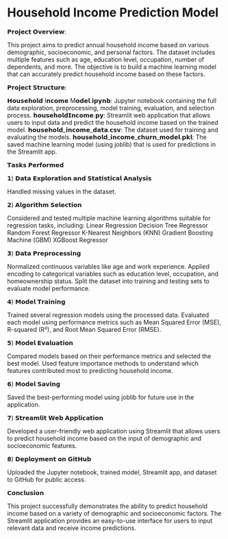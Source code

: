 # Household Income Prediction Model

𝗣𝗿𝗼𝗷𝗲𝗰𝘁 𝗢𝘃𝗲𝗿𝘃𝗶𝗲𝘄:

This project aims to predict annual household income based on various demographic, socioeconomic, and personal factors. 
The dataset includes multiple features such as age, education level, occupation, number of dependents, and more. The objective is to build a machine learning model that can accurately predict household income based on these factors.

𝗣𝗿𝗼𝗷𝗲𝗰𝘁 𝗦𝘁𝗿𝘂𝗰𝘁𝘂𝗿𝗲:

𝗛𝗼𝘂𝘀𝗲𝗵𝗼𝗹𝗱 I𝗻𝗰𝗼𝗺𝗲 M𝗼𝗱𝗲𝗹.𝗶𝗽𝘆𝗻𝗯: Jupyter notebook containing the full data exploration, preprocessing, model training, evaluation, and selection process.
𝗵𝗼𝘂𝘀𝗲𝗵𝗼𝗹𝗱𝗜𝗻𝗰𝗼𝗺𝗲.𝗽𝘆: Streamlit web application that allows users to input data and predict the household income based on the trained model.
𝗵𝗼𝘂𝘀𝗲𝗵𝗼𝗹𝗱_𝗶𝗻𝗰𝗼𝗺𝗲_𝗱𝗮𝘁𝗮.𝗰𝘀𝘃: The dataset used for training and evaluating the models.
𝗵𝗼𝘂𝘀𝗲𝗵𝗼𝗹𝗱_𝗶𝗻𝗰𝗼𝗺𝗲_𝗰𝗵𝘂𝗿𝗻_𝗺𝗼𝗱𝗲𝗹.𝗽𝗸𝗹: The saved machine learning model (using joblib) that is used for predictions in the Streamlit app.

𝗧𝗮𝘀𝗸𝘀 𝗣𝗲𝗿𝗳𝗼𝗿𝗺𝗲𝗱

𝟭) 𝗗𝗮𝘁𝗮 𝗘𝘅𝗽𝗹𝗼𝗿𝗮𝘁𝗶𝗼𝗻 𝗮𝗻𝗱 𝗦𝘁𝗮𝘁𝗶𝘀𝘁𝗶𝗰𝗮𝗹 𝗔𝗻𝗮𝗹𝘆𝘀𝗶𝘀

Handled missing values in the dataset.

𝟮) 𝗔𝗹𝗴𝗼𝗿𝗶𝘁𝗵𝗺 𝗦𝗲𝗹𝗲𝗰𝘁𝗶𝗼𝗻

Considered and tested multiple machine learning algorithms suitable for regression tasks, including:
Linear Regression
Decision Tree Regressor
Random Forest Regressor
K-Nearest Neighbors (KNN)
Gradient Boosting Machine (GBM)
XGBoost Regressor

𝟯) 𝗗𝗮𝘁𝗮 𝗣𝗿𝗲𝗽𝗿𝗼𝗰𝗲𝘀𝘀𝗶𝗻𝗴

Normalized continuous variables like age and work experience.
Applied encoding to categorical variables such as education level, occupation, and homeownership status.
Split the dataset into training and testing sets to evaluate model performance.

𝟰) 𝗠𝗼𝗱𝗲𝗹 𝗧𝗿𝗮𝗶𝗻𝗶𝗻𝗴

Trained several regression models using the processed data.
Evaluated each model using performance metrics such as Mean Squared Error (MSE), R-squared (R²), and Root Mean Squared Error (RMSE).

𝟱) 𝗠𝗼𝗱𝗲𝗹 𝗘𝘃𝗮𝗹𝘂𝗮𝘁𝗶𝗼𝗻

Compared models based on their performance metrics and selected the best model.
Used feature importance methods to understand which features contributed most to predicting household income.

 𝟲) 𝗠𝗼𝗱𝗲𝗹 𝗦𝗮𝘃𝗶𝗻𝗴

Saved the best-performing model using joblib for future use in the application.

𝟳) 𝗦𝘁𝗿𝗲𝗮𝗺𝗹𝗶𝘁 𝗪𝗲𝗯 𝗔𝗽𝗽𝗹𝗶𝗰𝗮𝘁𝗶𝗼𝗻

Developed a user-friendly web application using Streamlit that allows users to predict household income based on the input of demographic and socioeconomic features.

𝟴) 𝗗𝗲𝗽𝗹𝗼𝘆𝗺𝗲𝗻𝘁 𝗼𝗻 𝗚𝗶𝘁𝗛𝘂𝗯

Uploaded the Jupyter notebook, trained model, Streamlit app, and dataset to GitHub for public access.

𝗖𝗼𝗻𝗰𝗹𝘂𝘀𝗶𝗼𝗻

This project successfully demonstrates the ability to predict household income based on a variety of demographic and socioeconomic factors. The Streamlit application provides an easy-to-use interface for users to input relevant data and receive income predictions. 
